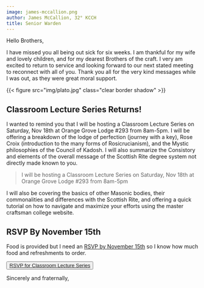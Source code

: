 ```yaml
---
image: james-mccallion.png
author: James McCallion, 32° KCCH
title: Senior Warden
---
```


Hello Brothers,

I have missed you all being out sick for six weeks. I am thankful for my wife and lovely children, and for my dearest Brothers of the craft. I very am excited to return to service and looking forward to our next stated meeting to reconnect with all of you. Thank you all for the very kind messages while I was out, as they were great moral support.

{{< figure src="img/plato.jpg" class="clear border shadow" >}}

## Classroom Lecture Series Returns!
I wanted to remind you that I will be hosting a Classroom Lecture Series on Saturday, Nov 18th at Orange Grove Lodge #293 from 8am-5pm. I will be offering a breakdown of the lodge of perfection (journey with a key), Rose Croix (introduction to the many forms of Rosicrucianism), and the Mystic philosophies of the Council of Kadosh. I will also summarize the Consistory and elements of the overall message of the Scottish Rite degree system not directly made known to you.

>I will be hosting a Classroom Lecture Series on Saturday, Nov 18th at Orange Grove Lodge #293 from 8am-5pm

I will also be covering the basics of other Masonic bodies, their commonalities and differences with the Scottish Rite, and offering a quick tutorial on how to navigate and maximize your efforts using the master craftsman college website.

## RSVP By November 15th
Food is provided but I need an [RSVP by November 15th](https://www.ocscottishrite.org/classroom-lecture-series/) so I know how much food and refreshments to order.

<button class="button"><a href="https://www.ocscottishrite.org/classroom-lecture-series/">RSVP for Classroom Lecture Series</a></button>



Sincerely and fraternally,